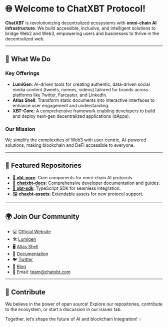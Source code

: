 # 🌐 Welcome to ChatXBT Protocol!

**ChatXBT** is revolutionizing decentralized ecosystems with **omni-chain AI infrastructure**. We build accessible, inclusive, and intelligent solutions to bridge Web2 and Web3, empowering users and businesses to thrive in the decentralized web.

---

## 🚀 What We Do

### **Key Offerings**
- **LumiGen**: AI-driven tools for creating authentic, data-driven social media content (tweets, memes, videos) tailored for brands across platforms like Twitter, Farcaster, and LinkedIn.
- **Atlas Shell**: Transform static documents into interactive interfaces to enhance user engagement and understanding.
- **XBT-Core**: A comprehensive framework enabling developers to build and deploy next-gen decentralized applications (dApps).

### **Our Mission**
We simplify the complexities of Web3 with user-centric, AI-powered solutions, making blockchain and DeFi accessible to everyone.

---

## 📂 Featured Repositories

- [🔗 **xbt-core**](https://github.com/chatxbt/xbt-core): Core components for omni-chain AI protocols.
- [📜 **chatxbt-docs**](https://github.com/chatxbt/chatxbt-docs): Comprehensive developer documentation and guides.
- [🧰 **xbt-sdk**](https://github.com/chatxbt/xbt-sdk): TypeScript SDK for seamless integration.
- [🖼 **chaxbt-assets**](https://github.com/chatxbt/chaxbt-assets): Extendable assets for new protocol support.

---

## 🌍 Join Our Community

- 💻 [Official Website](https://www.chatxbt.com)
- 🛠 [Lumigen](https://www.lumigen.io/)
- 🖥 [Atlas Shell](https://atlas.chatxbt.com/)
- 📜 [Documentation](https://docs.chatxbt.com/)
- 🐦 [Twitter](https://twitter.com/ChatXBT_AI)
- 📰 [Blog](https://chatxbt.substack.com/)
- 📩 Email: team@chatxbt.com

---

## 🤝 Contribute

We believe in the power of open source! Explore our repositories, contribute to the ecosystem, or start a discussion in our issues tab.

Together, let’s shape the future of AI and blockchain integration! 💡

